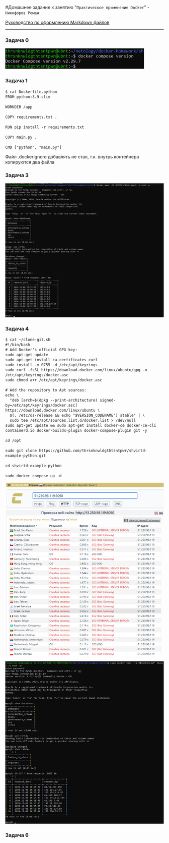 #Домашнее задание к занятию "`Практическое применение Docker`" - `Никифоров Роман`

[Руководство по оформлению Markdown файлов](https://gist.github.com/Jekins/2bf2d0638163f1294637#Code)

---

### Задача 0

![docker_compose_version](img/img-2.png)

### Задача 1


```
$ cat Dockerfile.python
FROM python:3.9-slim

WORKDIR /app

COPY requirements.txt .

RUN pip install -r requirements.txt

COPY main.py .

CMD ["python", "main.py"]
```

Файл .dockerignore добавлять не стал, т.к. внутрь контейнера копируются два файла


### Задача 3

![sql_screenshot](img/img-1.png)

### Задача 4

```
$ cat ~/clone-git.sh
#!/bin/bash
# Add Docker's official GPG key:
sudo apt-get update
sudo apt-get install ca-certificates curl
sudo install -m 0755 -d /etc/apt/keyrings
sudo curl -fsSL https://download.docker.com/linux/ubuntu/gpg -o /etc/apt/keyrings/docker.asc
sudo chmod a+r /etc/apt/keyrings/docker.asc

# Add the repository to Apt sources:
echo \
  "deb [arch=$(dpkg --print-architecture) signed-by=/etc/apt/keyrings/docker.asc] https://download.docker.com/linux/ubuntu \
  $(. /etc/os-release && echo "$VERSION_CODENAME") stable" | \
  sudo tee /etc/apt/sources.list.d/docker.list > /dev/null
sudo apt-get update && sudo apt-get install docker-ce docker-ce-cli containerd.io docker-buildx-plugin docker-compose-plugin git -y

cd /opt

sudo git clone https://github.com/thrsnknwldgthtsntpwr/shvirtd-example-python.git

cd shvirtd-example-python

sudo docker compose up -d
```

![host_check_screeshot](img/img-3.png)

![host_check_mysql_data](img/img-4.png)

### Задача 6

